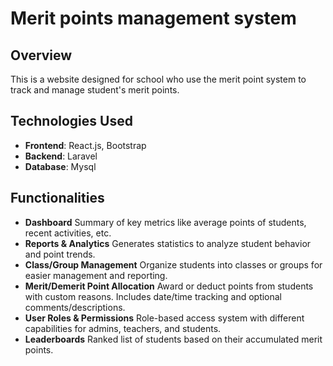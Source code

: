 # Merit points management system

## Overview
This is a website designed for school who use the merit point system to track and manage student's merit points.

## Technologies Used
- **Frontend**: React.js, Bootstrap
- **Backend**: Laravel
- **Database**: Mysql

## Functionalities
- **Dashboard** Summary of key metrics like average points of students, recent activities, etc.
- **Reports & Analytics** Generates statistics to analyze student behavior and point trends.
- **Class/Group Management** Organize students into classes or groups for easier management and reporting.
- **Merit/Demerit Point Allocation** Award or deduct points from students with custom reasons. Includes date/time tracking and optional comments/descriptions.
- **User Roles & Permissions** Role-based access system with different capabilities for admins, teachers, and students.
- **Leaderboards** Ranked list of students based on their accumulated merit points.
